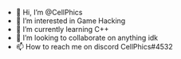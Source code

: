 - 👋 Hi, I’m @CellPhics
- 👀 I’m interested in Game Hacking
- 🌱 I’m currently learning C++
- 💞️ I’m looking to collaborate on anything idk
- 📫 How to reach me on discord CellPhics#4532

<!---
CellPhics/CellPhics is a ✨ special ✨ repository because its `README.md` (this file) appears on your GitHub profile.
You can click the Preview link to take a look at your changes.
--->
